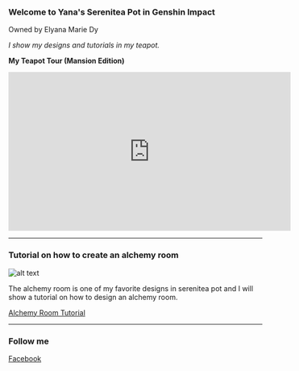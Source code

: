 ### Welcome to Yana's Serenitea Pot in Genshin Impact  
Owned by Elyana Marie Dy

*I show my designs and tutorials in my teapot.*

**My Teapot Tour (Mansion Edition)**
<iframe width="560" height="315" src="https://www.youtube.com/embed/4pimCGIfZSY" title="YouTube video player" frameborder="0" allow="accelerometer; autoplay; clipboard-write; encrypted-media; gyroscope; picture-in-picture" allowfullscreen></iframe>

---
### Tutorial on how to create an alchemy room

![alt text](20220302130438)

The alchemy room is one of my favorite designs in serenitea pot and I will show a tutorial on how to design an alchemy room. 

[Alchemy Room Tutorial](https://youtu.be/T3FKo1sTb6M)


---
### Follow me 
[Facebook](https://www.facebook.com/elyanamarie.dy.7)
